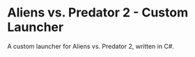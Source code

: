 Aliens vs. Predator 2 - Custom Launcher
============
A custom launcher for Aliens vs. Predator 2, written in C#.
